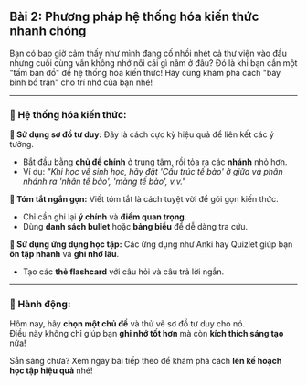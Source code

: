 ## Bài 2: Phương pháp hệ thống hóa kiến thức nhanh chóng

Bạn có bao giờ cảm thấy như mình đang cố nhồi nhét cả thư viện vào đầu nhưng cuối cùng vẫn không nhớ nổi cái gì nằm ở đâu? Đó là khi bạn cần một "tấm bản đồ" để hệ thống hóa kiến thức! Hãy cùng khám phá cách "bày binh bố trận" cho trí nhớ của bạn nhé!

---

### 📌 Hệ thống hóa kiến thức:

**🔹 Sử dụng sơ đồ tư duy:**
Đây là cách cực kỳ hiệu quả để liên kết các ý tưởng.  
- Bắt đầu bằng **chủ đề chính** ở trung tâm, rồi tỏa ra các **nhánh** nhỏ hơn.  
- Ví dụ: *"Khi học về sinh học, hãy đặt 'Cấu trúc tế bào' ở giữa và phân nhánh ra 'nhân tế bào', 'màng tế bào', v.v."*

**🔹 Tóm tắt ngắn gọn:**
Viết tóm tắt là cách tuyệt vời để gói gọn kiến thức.  
- Chỉ cần ghi lại **ý chính** và **điểm quan trọng**.  
- Dùng **danh sách bullet** hoặc **bảng biểu** để dễ dàng tra cứu.  

**🔹 Sử dụng ứng dụng học tập:**
Các ứng dụng như Anki hay Quizlet giúp bạn **ôn tập nhanh** và **ghi nhớ lâu**.  
- Tạo các **thẻ flashcard** với câu hỏi và câu trả lời ngắn.  

---

### 🚀 Hành động:

Hôm nay, hãy **chọn một chủ đề** và thử vẽ sơ đồ tư duy cho nó.  
Điều này không chỉ giúp bạn **ghi nhớ tốt hơn** mà còn **kích thích sáng tạo** nữa!  

Sẵn sàng chưa? Xem ngay bài tiếp theo để khám phá cách **lên kế hoạch học tập hiệu quả** nhé!
